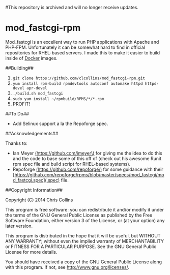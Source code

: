 #This repository is archived and will no longer receive updates.

mod_fastcgi-rpm
===============

Mod_fastcgi is an excellent way to run PHP applications with Apache and PHP-FPM.  Unfortunately it can be somewhat hard to find in official repositories for RHEL-based servers.  I made this to make it easier to build inside of [Docker](http://docker.io) images.


##Building##

1. `git clone https://github.com/clcollins/mod_fastcgi-rpm.git`
2. `yum install rpm-build rpmdevtools autoconf automake httpd httpd-devel apr-devel`
3. `./build.sh mod_fastcgi`
4. `sudo yum install ~/rpmbuild/RPMS/*/*.rpm`
5. PROFIT!

##To Do##

* Add Selinux support a la the Repoforge spec.

##Acknowledgements##

Thanks to:

* Ian Meyer [\(https://github.com/imeyer\)](https://github.com/imeyer) for giving me the idea to do this and the code to base some of this off of (check out his awesome Runit rpm spec file and build script for RHEL-based systems).
* Repoforge [\(https://github.com/repoforge\)](https://github.com/repoforge) for some guidance with their [https://github.com/repoforge/rpms/blob/master/specs/mod_fastcgi/mod_fastcgi.spec](.spec) file.

##Copyright Information##

Copyright (C) 2014 Chris Collins

This program is free software: you can redistribute it and/or modify it under the terms of the GNU General Public License as published by the Free Software Foundation, either version 3 of the License, or (at your option) any later version.

This program is distributed in the hope that it will be useful, but WITHOUT ANY WARRANTY; without even the implied warranty of MERCHANTABILITY or FITNESS FOR A PARTICULAR PURPOSE. See the GNU General Public License for more details.

You should have received a copy of the GNU General Public License along with this program. If not, see http://www.gnu.org/licenses/.

